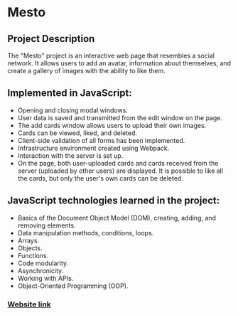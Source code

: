 # **Mesto**

## Project Description

The "Mesto" project is an interactive web page that resembles a social network. It allows users to add an avatar, information about themselves, and create a gallery of images with the ability to like them.

## Implemented in JavaScript:
* Opening and closing modal windows.
* User data is saved and transmitted from the edit window on the page.
* The add cards window allows users to upload their own images.
* Cards can be viewed, liked, and deleted.
* Client-side validation of all forms has been implemented.
* Infrastructure environment created using Webpack.
* Interaction with the server is set up.
* On the page, both user-uploaded cards and cards received from the server (uploaded by other users) are displayed. It is possible to like all the cards, but only the user's own cards can be deleted.

## JavaScript technologies learned in the project:
* Basics of the Document Object Model (DOM), creating, adding, and removing elements.
* Data manipulation methods, conditions, loops.
* Arrays.
* Objects.
* Functions.
* Code modularity.
* Asynchronicity.
* Working with APIs.
* Object-Oriented Programming (OOP).

### [Website link](https://galitsina.github.io/mesto-project/)


